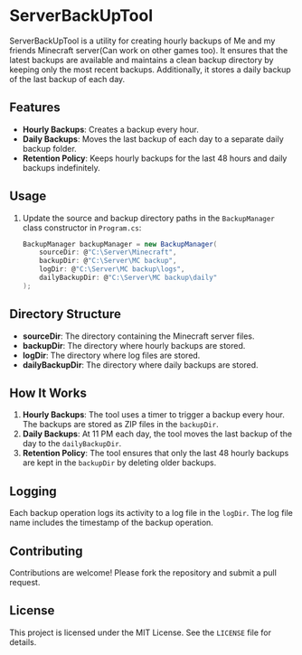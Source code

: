 # ServerBackUpTool

ServerBackUpTool is a utility for creating hourly backups of Me and my friends Minecraft server(Can work on other games too). It ensures that the latest backups are available and maintains a clean backup directory by keeping only the most recent backups. Additionally, it stores a daily backup of the last backup of each day.

## Features

- **Hourly Backups**: Creates a backup every hour.
- **Daily Backups**: Moves the last backup of each day to a separate daily backup folder.
- **Retention Policy**: Keeps hourly backups for the last 48 hours and daily backups indefinitely.



## Usage

1. Update the source and backup directory paths in the `BackupManager` class constructor in `Program.cs`:
    ```csharp
    BackupManager backupManager = new BackupManager(
        sourceDir: @"C:\Server\Minecraft",
        backupDir: @"C:\Server\MC backup",
        logDir: @"C:\Server\MC backup\logs",
        dailyBackupDir: @"C:\Server\MC backup\daily"
    );
    ```

## Directory Structure

- **sourceDir**: The directory containing the Minecraft server files.
- **backupDir**: The directory where hourly backups are stored.
- **logDir**: The directory where log files are stored.
- **dailyBackupDir**: The directory where daily backups are stored.

## How It Works

1. **Hourly Backups**: The tool uses a timer to trigger a backup every hour. The backups are stored as ZIP files in the `backupDir`.
2. **Daily Backups**: At 11 PM each day, the tool moves the last backup of the day to the `dailyBackupDir`.
3. **Retention Policy**: The tool ensures that only the last 48 hourly backups are kept in the `backupDir` by deleting older backups.

## Logging

Each backup operation logs its activity to a log file in the `logDir`. The log file name includes the timestamp of the backup operation.

## Contributing

Contributions are welcome! Please fork the repository and submit a pull request.

## License

This project is licensed under the MIT License. See the `LICENSE` file for details.

